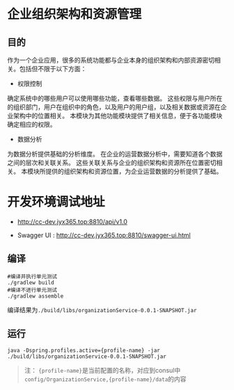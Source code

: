 # 企业组织架构和资源管理

## 目的
作为一个企业应用，很多的系统功能都与企业本身的组织架构和内部资源密切相关。包括但不限于以下方面：
* 权限控制

确定系统中的哪些用户可以使用哪些功能，查看哪些数据。
这些权限与用户所在的组织部门，用户在组织中的角色，以及用户的用户组，以及相关数据或资源在企业架构中的位置相关。
本模块为其他功能模块提供了相关信息，便于各功能模块确定相应的权限。
* 数据分析

为数据分析提供基础的分析维度。
在企业的运营数据分析中，需要知道各个数据之间的层次和关联关系。
这些关联关系与企业的组织架构和资源所在位置密切相关。
本模块所提供的组织架构和资源位置，为企业运营数据的分析提供了基础。

# 开发环境调试地址
* http://cc-dev.jyx365.top:8810/api/v1.0

* Swagger UI : http://cc-dev.jyx365.top:8810/swagger-ui.html

## 编译
```shell
#编译并执行单元测试
./gradlew build
#编译不进行单元测试
./gradlew assemble
```
编译结果为`./build/libs/organizationService-0.0.1-SNAPSHOT.jar`

## 运行
```shell
java -Dspring.profiles.active={profile-name} -jar ./build/libs/organizationService-0.0.1-SNAPSHOT.jar
```
> 注： `{profile-name}`是当前配置的名称，对应到consul中`config/OrganizationService,{profile-name}/data`的内容